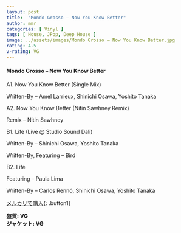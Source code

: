 ```yaml
---
layout: post
title:  "Mondo Grosso – Now You Know Better"
author: mmr
categories: [ Vinyl ]
tags: [ House, JPop, Deep House ]
image: ../assets/images/Mondo Grosso – Now You Know Better.jpg
rating: 4.5
v-rating: VG
---
```


#### Mondo Grosso – Now You Know Better

A1. Now You Know Better (Single Mix)

Written-By – Amel Larrieux, Shinichi Osawa, Yoshito Tanaka

A2. Now You Know Better (Nitin Sawhney Remix)

Remix – Nitin Sawhney

B1. Life (Live @ Studio Sound Dali)

Written-By – Shinichi Osawa, Yoshito Tanaka

Written-By, Featuring – Bird


B2. Life

Featuring – Paula Lima

Written-By – Carlos Rennó, Shinichi Osawa, Yoshito Tanaka

[メルカリで購入](https://jp.mercari.com/item/m14264129378){: .button1}

<div class="mt-4 mb-4 d-flex align-items-center">
<strong class="mr-1">盤質: VG</strong>
</div>
<div class="mt-4 mb-4 d-flex align-items-center">
<strong class="mr-1">ジャケット: VG</strong>
</div>
